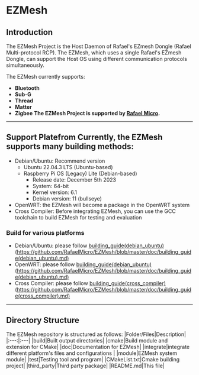 # EZMesh
## Introduction
The EZMesh Project is the Host Daemon of Rafael's EZmesh Dongle (Rafael Multi-protocol RCP). The EZMesh, which uses a single Rafael's EZmesh Dongle, can support the Host OS using different communication protocols simultaneously. 

The EZMesh currently supports:
- **Bluetooth**
- **Sub-G**
- **Thread**
- **Matter**
- **Zigbee**
**The EZMesh Project is supported by [Rafael Micro](https://www.rafaelmicro.com/).**

---
## Support Platefrom Currently, the EZMesh supports many building methods: 
  - Debian/Ubuntu: Recommend version
    - Ubuntu 22.04.3 LTS (Ubuntu-based)
    - Raspberry Pi OS (Legacy) Lite (Debian-based)
      - Release date: December 5th 2023
      - System: 64-bit
      - Kernel version: 6.1
      - Debian version: 11 (bullseye)
  - OpenWRT: the EZMesh will become a package in the OpenWRT system
  - Cross Compiler: Before integrating EZMesh, you can use the GCC toolchain to build EZMesh for testing and evaluation
### Build for various platforms
- Debian/Ubuntu: please follow [building_guide(debian_ubuntu)](doc/building_guide(debian_ubuntu).md) (https://github.com/RafaelMicro/EZMesh/blob/master/doc/building_guide(debian_ubuntu).md)
- OpenWRT: please follow [building_guide(debian_ubuntu)](doc/building_guide(debian_ubuntu).md) (https://github.com/RafaelMicro/EZMesh/blob/master/doc/building_guide(debian_ubuntu).md)
- Cross Compiler: please follow [building_guide(cross_compiler)](doc/building_guide(cross_compiler).md) (https://github.com/RafaelMicro/EZMesh/blob/master/doc/building_guide(cross_compiler).md)


---
## Directory Structure
The EZMesh repository is structured as follows:
|Folder/Files|Description|
|:---:|:---|
|build|Built output directories|
|cmake|Build module and extension for CMake|
|doc|Documentation for EZMesh|
|integrate|integrate different platform's files and configurations |
|module|EZMesh system module|
|test|Testing tool and program|
|CMakeList.txt|Cmake building project|
|third_party|Third party package|
|README.md|This file|